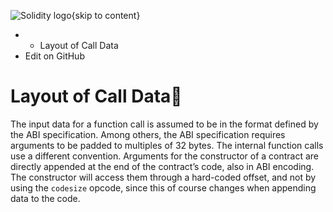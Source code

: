 ![Solidity logo](https://docs.soliditylang.org/en/latest/_static/img/logo.svg){skip to content}
  *   * Layout of Call Data
  * Edit on GitHub


# Layout of Call Data
The input data for a function call is assumed to be in the format defined by the ABI specification. Among others, the ABI specification requires arguments to be padded to multiples of 32 bytes. The internal function calls use a different convention.
Arguments for the constructor of a contract are directly appended at the end of the contract’s code, also in ABI encoding. The constructor will access them through a hard-coded offset, and not by using the `codesize` opcode, since this of course changes when appending data to the code.
